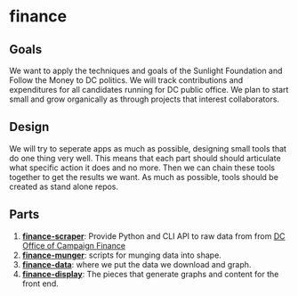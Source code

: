 # finance

## Goals

We want to apply the techniques and goals of the Sunlight Foundation and Follow the Money to DC politics. We will track contributions and expenditures for all candidates running for DC public office.  We plan to start small and grow organically as through projects that interest collaborators. 

## Design

We will try to seperate apps as much as possible, designing small tools that do one thing very well. This means that each part should should articulate what specific action it does and no more. Then we can chain these tools together to get the results we want. As much as possible, tools should be created as stand alone repos. 

## Parts

1. **[finance-scraper](https://github.com/techforelissa/finance-scraper)**: Provide Python and CLI API to raw data from
   from [DC Office of Campaign Finance](http://ocf.dc.gov/index.shtm)
2. **[finance-munger](https://github.com/techforelissa/finance-munger)**: scripts for munging data into shape.
3. **[finance-data](https://github.com/techforelissa/finance-data)**: where we put the data we download and graph.
4. **[finance-display](https://github.com/techforelissa/finance-scraper)**: The pieces that generate graphs and content for the front end.
